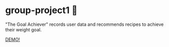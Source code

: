 # group-project1 :100:

"The Goal Achiever" records user data and recommends recipes to achieve their weight goal.

[DEMO!](https://jaksik.github.io/group-project1/)
